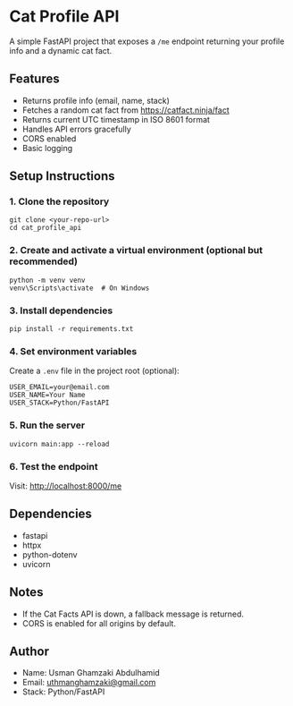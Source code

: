 # Cat Profile API

A simple FastAPI project that exposes a `/me` endpoint returning your profile info and a dynamic cat fact.

## Features
- Returns profile info (email, name, stack)
- Fetches a random cat fact from https://catfact.ninja/fact
- Returns current UTC timestamp in ISO 8601 format
- Handles API errors gracefully
- CORS enabled
- Basic logging

## Setup Instructions

### 1. Clone the repository
```
git clone <your-repo-url>
cd cat_profile_api
```

### 2. Create and activate a virtual environment (optional but recommended)
```
python -m venv venv
venv\Scripts\activate  # On Windows
```

### 3. Install dependencies
```
pip install -r requirements.txt
```

### 4. Set environment variables
Create a `.env` file in the project root (optional):
```
USER_EMAIL=your@email.com
USER_NAME=Your Name
USER_STACK=Python/FastAPI
```

### 5. Run the server
```
uvicorn main:app --reload
```

### 6. Test the endpoint
Visit: [http://localhost:8000/me](http://localhost:8000/me)

## Dependencies
- fastapi
- httpx
- python-dotenv
- uvicorn

## Notes
- If the Cat Facts API is down, a fallback message is returned.
- CORS is enabled for all origins by default.

## Author
- Name: Usman Ghamzaki Abdulhamid
- Email: uthmanghamzaki@gmail.com
- Stack: Python/FastAPI
